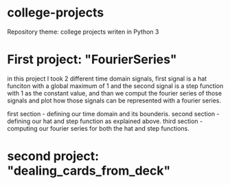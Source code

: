# college-projects
Repository theme: college projects writen in Python 3


# First project: "FourierSeries"
in this project I took 2 different time domain signals, first signal is a hat funciton with a global maximum of 1 
and the second signal is a step function with 1 as the constant value, and than we comput the fourier series of those signals
and plot how those signals can be represented with a fourier series.

first section - defining our time domain and its bounderis.
second section - defining our hat and step function as explained above.
third section - computing our fourier series for both the hat and step functions.


# second project: "dealing_cards_from_deck"
